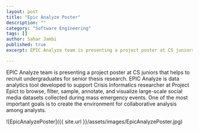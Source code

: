 ```yaml
---
layout: post
title: "Epic Analyze Poster"
description: ""
category: "Software Engineering"
tags: []
author: Sahar Jambi
published: true
excerpt: EPIC Analyze team is presenting a project poster at CS juniors.

---
```


EPIC Analyze team is presenting a project poster at CS juniors that helps to recruit undergraduates for senior thesis research. EPIC Analyze is data analytics tool developed to support Crisis Informatics researcher at Project Epict to browse, filter, sample, annotate, and visualize large-scale social media datasets collected during mass emergency events.
One of the most important goals is to create the environment for collaborative analysis among analysts.

![EpicAnalyzePoster]({{ site.url }}/assets/images/EpicAnalyzePoster.jpg)

